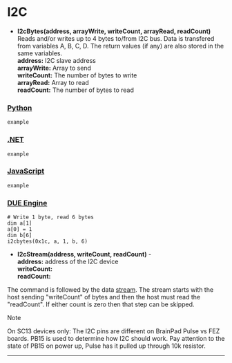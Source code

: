 # I2C

- **I2cBytes(address, arrayWrite, writeCount, arrayRead, readCount)**  Reads and/or writes up to 4 bytes to/from I2C bus. Data is transfered from variables A, B, C, D. The return values (if any) are also stored in the same variables. <br>
**address:** I2C slave address<br>
**arrayWrite:** Array to send<br>
**writeCount:** The number of bytes to write<br>
**arrayRead:** Array to read<br>
**readCount:** The number of bytes to read

### [Python](#tab/python)
```basic
example
```

### [.NET](#tab/net)
```basic
example
```

### [JavaScript](#tab/javascript)
```basic
example
```

### [DUE Engine](#tab/dueengine)
```basic
# Write 1 byte, read 6 bytes
dim a[1]
a[0] = 1
dim b[6]
i2cbytes(0x1c, a, 1, b, 6) 
```

- **I2cStream(address, writeCount, readCount)** -  <br>
**address:** address of the I2C device <br>
**writeCount:** <br>
**readCount:**

The command is followed by the data [stream](../streams.md). The stream starts with the host sending "writeCount" of bytes and then the host must read the "readCount". If either count is zero then that step can be skipped.

> [!NOTE] 
> On SC13 devices only: The I2C pins are different on BrainPad Pulse vs FEZ boards. PB15 is used to determine how I2C should work. Pay attention to the state of PB15 on power up, Pulse has it pulled up through 10k resistor.

---